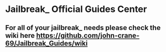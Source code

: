 # Jailbreak_ Official Guides Center


## For all of your jailbreak_ needs please check the wiki here <https://github.com/john-crane-69/Jailbreak_Guides/wiki>
